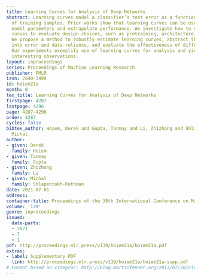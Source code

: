 ```yaml
---
title: Learning Curves for Analysis of Deep Networks
abstract: Learning curves model a classifier’s test error as a function of the number
  of training samples. Prior works show that learning curves can be used to select
  model parameters and extrapolate performance. We investigate how to use learning
  curves to evaluate design choices, such as pretraining, architecture, and data augmentation.
  We propose a method to robustly estimate learning curves, abstract their parameters
  into error and data-reliance, and evaluate the effectiveness of different parameterizations.
  Our experiments exemplify use of learning curves for analysis and yield several
  interesting observations.
layout: inproceedings
series: Proceedings of Machine Learning Research
publisher: PMLR
issn: 2640-3498
id: hoiem21a
month: 0
tex_title: Learning Curves for Analysis of Deep Networks
firstpage: 4287
lastpage: 4296
page: 4287-4296
order: 4287
cycles: false
bibtex_author: Hoiem, Derek and Gupta, Tanmay and Li, Zhizhong and Shlapentokh-Rothman,
  Michal
author:
- given: Derek
  family: Hoiem
- given: Tanmay
  family: Gupta
- given: Zhizhong
  family: Li
- given: Michal
  family: Shlapentokh-Rothman
date: 2021-07-01
address:
container-title: Proceedings of the 38th International Conference on Machine Learning
volume: '139'
genre: inproceedings
issued:
  date-parts:
  - 2021
  - 7
  - 1
pdf: http://proceedings.mlr.press/v139/hoiem21a/hoiem21a.pdf
extras:
- label: Supplementary PDF
  link: http://proceedings.mlr.press/v139/hoiem21a/hoiem21a-supp.pdf
# Format based on citeproc: http://blog.martinfenner.org/2013/07/30/citeproc-yaml-for-bibliographies/
---
```

